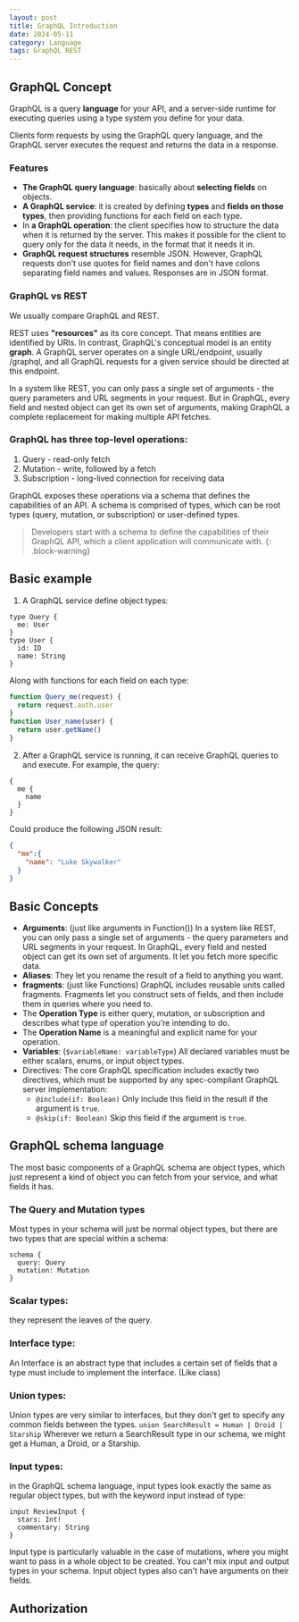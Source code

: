 ```yaml
---
layout: post
title: GraphQL Introduction
date: 2024-05-11
category: Language
tags: GraphQL REST
---
```


## GraphQL Concept

GraphQL is a query **language** for your API, and a server-side runtime for executing queries using a type system you define for your data. 

Clients form requests by using the GraphQL query language, and the GraphQL server executes the request and returns the data in a response. 

### Features

- **The GraphQL query language**: basically about **selecting fields** on objects.
- **A GraphQL service**: it is created by defining **types** and **fields on those types**, then providing functions for each field on each type.
- In **a GraphQL operation**: the client specifies how to structure the data when it is returned by the server. This makes it possible for the client to query only for the data it needs, in the format that it needs it in.
- **GraphQL request structures** resemble JSON. However, GraphQL requests don't use quotes for field names and don't have colons separating field names and values. Responses are in JSON format.

### GraphQL vs REST

We usually compare GraphQL and REST.

REST uses **"resources"** as its core concept. That means entities are identified by URIs.
In contrast, GraphQL's conceptual model is an entity **graph**. A GraphQL server operates on a single URL/endpoint, usually /graphql, and all GraphQL requests for a given service should be directed at this endpoint.

In a system like REST, you can only pass a single set of arguments - the query parameters and URL segments in your request.
But in GraphQL, every field and nested object can get its own set of arguments, making GraphQL a complete replacement for making multiple API fetches.

### GraphQL has three top-level operations:
1. Query - read-only fetch
2. Mutation - write, followed by a fetch
3. Subscription - long-lived connection for receiving data

GraphQL exposes these operations via a schema that defines the capabilities of an API. 
A schema is comprised of types, which can be root types (query, mutation, or subscription) or user-defined types. 

> Developers start with a schema to define the capabilities of their GraphQL API, which a client application will communicate with.
{: .block-warning}

## Basic example

1. A GraphQL service define object types:
```
type Query {
  me: User
}
type User {
  id: ID
  name: String
}
```
Along with functions for each field on each type:
```js
function Query_me(request) {
  return request.auth.user
}
function User_name(user) {
  return user.getName()
}
```

2. After a GraphQL service is running, it can receive GraphQL queries to and execute. 
For example, the query:
```
{
  me {
    name
  }
}
```
Could produce the following JSON result:
```json
{
  "me":{
    "name": "Luke Skywalker"
  }
}
```

## Basic Concepts

- **Arguments**: (just like arguments in Function()) 
In a system like REST, you can only pass a single set of arguments - the query parameters and URL segments in your request. In GraphQL, every field and nested object can get its own set of arguments. It let you fetch more specific data.
- **Aliases**: They let you rename the result of a field to anything you want.
- **fragments**: (just like Functions)
GraphQL includes reusable units called fragments. Fragments let you construct sets of fields, and then include them in queries where you need to.
- The **Operation Type** is either query, mutation, or subscription and describes what type of operation you’re intending to do. 
- The **Operation Name** is a meaningful and explicit name for your operation.
- **Variables**: (`$variableName: variableType`)
All declared variables must be either scalars, enums, or input object types.
- Directives:
The core GraphQL specification includes exactly two directives, which must be supported by any spec-compliant GraphQL server implementation:
  - `@include(if: Boolean)` Only include this field in the result if the argument is `true`.
  - `@skip(if: Boolean)` Skip this field if the argument is `true`.

## GraphQL schema language

The most basic components of a GraphQL schema are object types, which just represent a kind of object you can fetch from your service, and what fields it has. 

### The Query and Mutation types

Most types in your schema will just be normal object types, but there are two types that are special within a schema:
```
schema {
  query: Query
  mutation: Mutation
}
```

### Scalar types: 
they represent the leaves of the query.

### Interface type:
An Interface is an abstract type that includes a certain set of fields that a type must include to implement the interface. (Like class)

### Union types:
Union types are very similar to interfaces, but they don't get to specify any common fields between the types.
`union SearchResult = Human | Droid | Starship`
Wherever we return a SearchResult type in our schema, we might get a Human, a Droid, or a Starship.

### Input types:
in the GraphQL schema language, input types look exactly the same as regular object types, but with the keyword input instead of type:
```
input ReviewInput {
  stars: Int!
  commentary: String
}
```
Input type is particularly valuable in the case of mutations, where you might want to pass in a whole object to be created. 
You can't mix input and output types in your schema. Input object types also can't have arguments on their fields.

## Authorization


